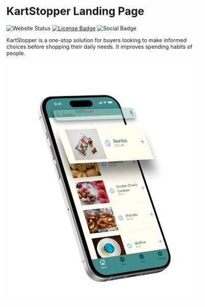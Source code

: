 # KartStopper Landing Page

 ![Website Status](https://img.shields.io/website?url=https%3A%2F%2Fashish-brahma.github.io%2Fkartstoppersite%2F)
 [![License Badge](https://img.shields.io/github/license/ashish-brahma/kartstoppersite)](https://github.com/ashish-brahma/kartstoppersite?tab=MIT-1-ov-file#)
 ![Social Badge](https://img.shields.io/badge/LinkedIn-Follow_us-blue?style=social&labelColor=black&color=%230969da&link=https%3A%2F%2Fwww.linkedin.com%2Fcompany%2Fkartstopper%2F)

KartStopper is a one-stop solution for buyers looking to make informed choices before shopping their daily needs. It improves spending habits of people.

<picture>
  <source media="(min-width: 1200px)" srcset="content/hero-lg.png">
  <source media="(min-width: 576px)" srcset="content/hero-md.png">
  <img src="content/mockscreen-sm.png" alt="Hero image displaying the app mockup on an iPhone 15 with a red tag image streching across the entire background width.">
</picture>  
